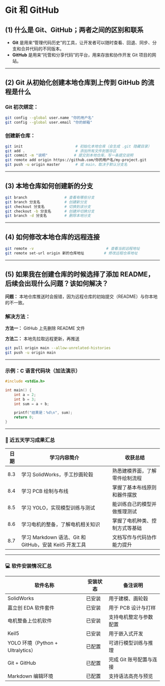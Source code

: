 # Git 和 GitHub

## (1) 什么是 Git、GitHub；两者之间的区别和联系

- **Git** 是用来“管理代码历史”的工具，让开发者可以随时查看、回退、同步、分支和合并代码的不同版本。
- **GitHub** 是用来“托管和分享代码”的平台，用来存放和协作开发 Git 项目的网站。

---

## (2) Git 从初始化创建本地仓库到上传到 GitHub 的流程是什么

###  Git 初次绑定：

```bash
git config --global user.name "你的用户名"
git config --global user.email "你的邮箱"
```

###  创建新仓库：

```bash
git init                        # 初始化本地仓库（会生成 .git 隐藏目录）
git add .                       # 添加所有文件到暂存区
git commit -m "说明"            # 提交到本地仓库，写一条提交说明
git remote add origin https://github.com/你的用户名/my-project.git
git push -u origin master       # 或 main，取决于默认分支名
```

---

## (3) 本地仓库如何创建新的分支

```bash
git branch                 # 查看有哪些分支
git branch 分支名           # 创建新分支
git checkout 分支名         # 切换到该分支
git checkout -b 分支名      # 创建并切换分支
git branch -d 分支名        # 删除本地分支
```

---

## (4) 如何修改本地仓库的远程连接

```bash
git remote -v                                 # 查看当前远程地址
git remote set-url origin 新的仓库地址         # 修改远程仓库地址
```

---

## (5) 如果我在创建仓库的时候选择了添加 README，后续会出现什么问题？该如何解决？

**问题：** 本地仓库推送时会报错，因为远程仓库的初始提交（README）与你本地的不一致。
  
###  解决方法：

**方法一：** GitHub 上先删除 README 文件

**方法二：** 本地先拉取远程更新，再推送

```bash
git pull origin main --allow-unrelated-histories
git push -u origin main
```

---

### 示例：C 语言代码块（加法演示）

```c
#include <stdio.h>

int main() {
    int a = 2;
    int b = 3;
    int sum = a + b;

    printf("结果是：%d\n", sum);
    return 0;
}
```

---

### 📘 近五天学习成果汇总

| 日期       | 学习内容简介                                             | 收获总结                         |
|------------|----------------------------------------------------------|----------------------------------|
| 8.3     | 学习 SolidWorks，手工抄画轮毂                           | 熟悉建模界面，了解零件绘制流程 |
| 8.4     | 学习 PCB 绘制与布线                                      | 掌握了基本布线原则和器件摆放   |
| 8.5     | 学习 YOLO，实现模型训练与测试                           | 能训练自己的模型并做推理测试   |
| 8.6     | 学习电机的整备，了解电机相关知识                         | 掌握了电机种类、控制方式等基础 |
| 8.7     | 学习 Markdown 语法、Git 和 GitHub，安装 Keil5 开发工具 | 文档写作与代码协作能力提升     |

---

### 💻 软件安装情况汇总

| 软件名称                       | 安装状态 | 备注说明                     |
|-------------------------------|----------|------------------------------|
| SolidWorks                    |  已安装 | 用于建模、画轮毂             |
| 嘉立创 EDA  软件套件  |  已安装 | 用于 PCB 设计与打样         |
| 电机整备上位机软件            |  已安装 | 支持电机整定与参数配置     |
| Keil5                         |  已安装 | 用于嵌入式开发               |
| YOLO 环境（Python + Ultralytics） |  已配置 | 可进行模型训练与推理         |
| Git + GitHub                  |  已配置 | 完成 Git 账号配置与连接     |
| Markdown 编辑环境 |  已配置 | 支持语法高亮与预览           |
